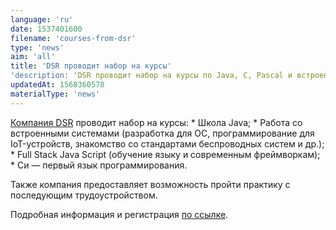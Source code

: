 ```yaml
---
language: 'ru'
date: 1537401600
filename: 'courses-from-dsr'
type: 'news'
aim: 'all'
title: 'DSR проводит набор на курсы'
'description: 'DSR проводит набор на курсы по Java, C, Pascal и встроенным системам.'
updatedAt: 1568360578
materialType: 'news'
---
```

[Компания DSR](https://vk.com/dsrcorporation) проводит набор на курсы: \* Школа Java; \* Работа со встроенными системами (разработка для ОС, программирование для IoT-устройств, знакомство со стандартами беспроводных систем и др.); \* Full Stack Java Script (обучение языку и современным фреймворкам); \* Си — первый язык программирования.

Также компания предоставляет возможность пройти практику с последующим трудоустройством.

Подробная информация и регистрация [по ссылке](https://vk.com/away.php?to=http%3A%2F%2Fru.dsr-corporation.com%2Fstudent&post=-131429_5709&el=snippet).
